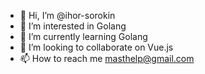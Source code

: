 - 👋 Hi, I’m @ihor-sorokin
- 👀 I’m interested in Golang
- 🌱 I’m currently learning Golang
- 💞️ I’m looking to collaborate on Vue.js
- 📫 How to reach me masthelp@gmail.com

<!---
ihor-sorokin/ihor-sorokin is a ✨ special ✨ repository because its `README.md` (this file) appears on your GitHub profile.
You can click the Preview link to take a look at your changes.
--->
